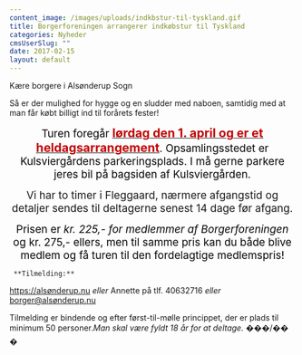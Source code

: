 ```yaml
---
content_image: /images/uploads/indkbstur-til-tyskland.gif
title: Borgerforeningen arrangerer indkøbstur til Tyskland
categories: Nyheder
cmsUserSlug: ""
date: 2017-02-15 
layout: default
---
```


Kære borgere i Alsønderup Sogn

Så er der mulighed for hygge og en sludder med naboen, samtidig
med at man får købt billigt ind til forårets fester!

<p align=center style='text-align:center'><span style='font-size:14.0pt;
color:#070707'>Turen foregår </span><b style='mso-bidi-font-weight:normal'><u><span
style='font-size:16.0pt;color:#C00000'>lørdag den 1. april og er et heldagsarrangement</span></u></b><span
style='font-size:14.0pt;color:#070707'>. Opsamlingsstedet er Kulsviergårdens
parkeringsplads. I må gerne parkere jeres bil på bagsiden af Kulsviergården.<o:p></o:p></span></p>

<p align=center style='text-align:center'><span style='font-size:14.0pt'>Vi har
to timer i <span style='mso-bidi-font-weight:bold'>Fleggaard, nærmere
afgangstid og detaljer sendes til deltagerne senest 14 dage før afgang.

<p align=center style='text-align:center'><span style='font-size:14.0pt;
color:#070707'>

<p align=center style='text-align:center'><span style='font-size:14.0pt;
color:#070707'>Prisen er <i style='mso-bidi-font-style:normal'>kr. 225,- for
medlemmer af Borgerforeningen</i> og kr. 275,- ellers, men til samme pris kan
du både blive medlem og få turen til den fordelagtige medlemspris! 

     **Tilmelding:**

 https://alsønderup.nu _eller_ Annette på tlf. 40632716 _eller_ borger@alsønderup.nu

 Tilmelding er bindende og efter først-til-mølle princippet, der er plads til minimum 50 personer._Man skal være fyldt 18 år for at deltage._   ���/�� �